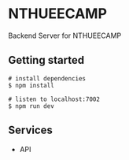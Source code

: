 # NTHUEECAMP

Backend Server for NTHUEECAMP

## Getting started

```
# install dependencies
$ npm install

# listen to localhost:7002
$ npm run dev
```

## Services

- API

